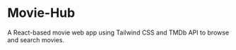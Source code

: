 # Movie-Hub
A React-based movie web app using Tailwind CSS and TMDb API to browse and search movies.
